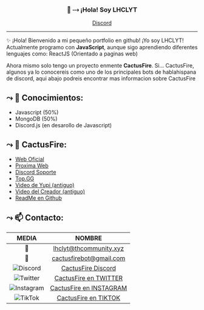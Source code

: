 
<h3 align="center">👋 ⤏ ¡Hola! Soy LHCLYT</h3>
<p align="center">
  <a href="https://discord.gg/JfUmDjX">Discord</a>
</p>

---
✨ ¡Hola! Bienvenido a mi pequeño portfolio en github! ¡Yo soy LHCLYT!
Actualmente programo con **JavaScript**, aunque sigo aprendiendo diferentes lenguajes como: ReactJS (Orientado a paginas web)

Ahora mismo solo tengo un proyecto enmente **CactusFire**.
Si... CactusFire, algunos ya lo conocereis como uno de los principales bots de hablahispana de discord, aqui abajo podreis encontrar mas informacion sobre CactusFire

## ⤳ 📝  Conocimientos:
* Javascript (50%)
* MongoDB (50%)
* Discord.js (en desarollo de Javascript)

## ⤳ 🌵  CactusFire: 
* [Web Oficial](https://github.com/KamerrEzz/zeewapi)
* [Proxima Web](https://cactusfire.xyz)
* [Discord Soporte](https://discord.gg/JfUmDjX)
* [Top.GG](https://top.gg/bot/543567770579894272)
* [Video de Yupi (antiguo)](https://www.youtube.com/watch?v=KBeZK1DEcao)
* [Video del Creador (antiguo)](https://www.youtube.com/watch?v=IuHAIxJnBBA)
* [ReadMe en Github](https://github.com/LHCLYT/CactusFireDocs)


## ⤳ 📫  Contacto: 

|              MEDIA             	|       NOMBRE       	|
|:----------------------------:	|:-------------------:	|
| 📧  	| lhclyt@thcommunity.xyz	|
| 📧  	| cactusfirebot@gmail.com	|
| ![Discord](https://media.discordapp.net/attachments/763587528083112016/789207824521625680/1200px-Font_Awesome_5_brands_discord_color.svg.png?width=25&height=25) 	| [CactusFire Discord](https://discord.gg/JfUmDjX)	|
| ![Twitter](https://i.imgur.com/HeZ0zJn.png) 	| [CactusFire en TWITTER](https://twitter.com/CactusFire/)	|
| ![Instagram](https://i.imgur.com/tu01NLm.png) 	| [CactusFire en INSTAGRAM](https://www.instagram.com/cactusfirebot/)	|
| ![TikTok](https://media.discordapp.net/attachments/763587528083112016/789208444006825984/5cb78678a7c7755bf004c14c.png?width=25&height=25) 	| [CactusFire en TIKTOK](https://www.tiktok.com/@cactusfirebot)	|
